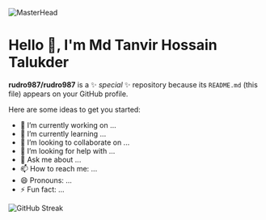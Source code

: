 ![MasterHead](https://im5.ezgif.com/tmp/ezgif-5-3b09365429.gif)

# Hello 👋, I'm Md Tanvir Hossain Talukder

**rudro987/rudro987** is a ✨ _special_ ✨ repository because its `README.md` (this file) appears on your GitHub profile.

Here are some ideas to get you started:

- 🔭 I’m currently working on ...
- 🌱 I’m currently learning ...
- 👯 I’m looking to collaborate on ...
- 🤔 I’m looking for help with ...
- 💬 Ask me about ...
- 📫 How to reach me: ...
- 😄 Pronouns: ...
- ⚡ Fun fact: ...

![GitHub Streak](https://github-readme-streak-stats.herokuapp.com?user=rudro987&theme=dark&hide_border=true&border_radius=0&ring=7752FE&fire=7752FE&sideLabels=46C2CB&dates=FFFFFF&currStreakLabel=7752FE&currStreakNum=7752FE&sideNums=46C2CB)

